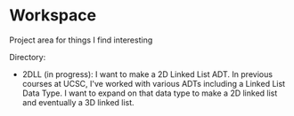 # Workspace
Project area for things I find interesting

Directory:
* 2DLL (in progress): I want to make a 2D Linked List ADT. In previous courses at UCSC, I've worked with various ADTs including a Linked List Data Type. I want to expand on that data type to make a 2D linked list and eventually a 3D linked list. 
